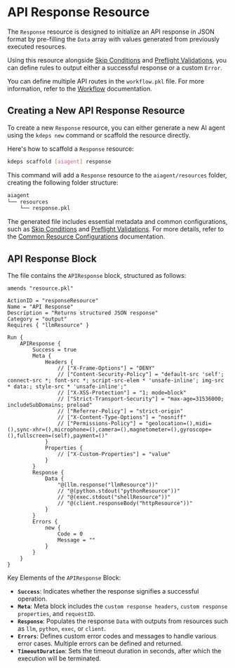 # API Response Resource

The `Response` resource is designed to initialize an API response in JSON format by pre-filling the `Data` array with
values generated from previously executed resources.

Using this resource alongside [Skip Conditions](../workflow-control/skip.md) and [Preflight
Validations](../workflow-control/validations.md), you can define rules to output either a successful response or a custom `Error`.

You can define multiple API routes in the `workflow.pkl` file. For more information, refer to the
[Workflow](../getting-started/configuration/workflow.md) documentation.

## Creating a New API Response Resource

To create a new `Response` resource, you can either generate a new AI agent using the `kdeps new` command or scaffold
the resource directly.

Here's how to scaffold a `Response` resource:

```bash
kdeps scaffold [aiagent] response
```

This command will add a `Response` resource to the `aiagent/resources` folder, creating the following folder structure:

```bash
aiagent
└── resources
    └── response.pkl
```

The generated file includes essential metadata and common configurations, such as [Skip Conditions](../workflow-control/skip.md)
and [Preflight Validations](../workflow-control/validations.md). For more details, refer to the [Common Resource
Configurations](../resources.md#common-resource-configurations) documentation.

## API Response Block

The file contains the `APIResponse` block, structured as follows:

```apl
amends "resource.pkl"

ActionID = "responseResource"
Name = "API Response"
Description = "Returns structured JSON response"
Category = "output"
Requires { "llmResource" }

Run {
    APIResponse {
        Success = true
        Meta {
            Headers {
                // ["X-Frame-Options"] = "DENY"
                // ["Content-Security-Policy"] = "default-src 'self'; connect-src *; font-src *; script-src-elem * 'unsafe-inline'; img-src * data:; style-src * 'unsafe-inline';"
                // ["X-XSS-Protection"] = "1; mode=block"
                // ["Strict-Transport-Security"] = "max-age=31536000; includeSubDomains; preload"
                // ["Referrer-Policy"] = "strict-origin"
                // ["X-Content-Type-Options"] = "nosniff"
                // ["Permissions-Policy"] = "geolocation=(),midi=(),sync-xhr=(),microphone=(),camera=(),magnetometer=(),gyroscope=(),fullscreen=(self),payment=()"
            }
            Properties {
                // ["X-Custom-Properties"] = "value"
            }
        }
        Response {
            Data {
                "@(llm.response("llmResource"))"
                // "@(python.stdout("pythonResource"))"
                // "@(exec.stdout("shellResource"))"
                // "@(client.responseBody("httpResource"))"
            }
        }
        Errors {
            new {
                Code = 0
                Message = ""
            }
        }
    }
}
```

Key Elements of the `APIResponse` Block:

- **`Success`**: Indicates whether the response signifies a successful operation.
- **`Meta`**: Meta block includes the `custom response headers`, `custom response properties`, and `requestID`.
- **`Response`**: Populates the response `Data` with outputs from resources such as `llm`, `python`, `exec`, or
  `client`.
- **`Errors`**: Defines custom error codes and messages to handle various error cases. Multiple errors can be defined
  and returned.
- **`TimeoutDuration`**: Sets the timeout duration in seconds, after which the execution will be terminated.
